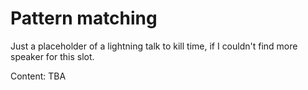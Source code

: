 # Pattern matching

Just a placeholder of a lightning talk to kill time, if I couldn't find more speaker for this slot.

Content: TBA

